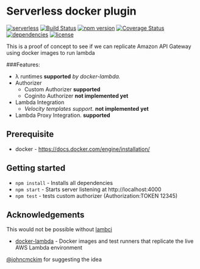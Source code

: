 # Serverless docker plugin 

[![serverless](http://public.serverless.com/badges/v3.svg)](http://www.serverless.com)
[![Build Status](https://travis-ci.org/gertjvr/serverless-docker.svg?branch=master)](https://travis-ci.org/gertjvr/serverless-docker) 
[![npm version](https://badge.fury.io/js/serverless-docker.svg)](https://badge.fury.io/js/serverless-docker)
[![Coverage Status](https://coveralls.io/repos/github/gertjvr/serverless-docker/badge.svg?branch=master)](https://coveralls.io/github/gertjvr/serverless-docker?branch=master)
[![dependencies](https://img.shields.io/david/gertjvr/serverless-docker.svg)](https://www.npmjs.com/package/serverless-docker)
[![license](https://img.shields.io/npm/l/serverless-docker.svg)](https://www.npmjs.com/package/serverless-docker)

This is a proof of concept to see if we can replicate Amazon API Gateway using docker images to run lambda 

###Features:

- λ runtimes **supported** _by docker-lambda._
- Authorizer 
  - Custom Authorizer **supported** 
  - Coginito Authorizer **not implemented yet**
- Lambda Integration
  - _Velocity templates support._ **not implemented yet**
- Lambda Proxy Integration. **supported**

## Prerequisite
- docker - https://docs.docker.com/engine/installation/

## Getting started
- `npm install` - Installs all dependencies
- `npm start` - Starts server listening at http://localhost:4000
- `npm test` - tests custom authorizer (Authorization:TOKEN 12345)

## Acknowledgements
This would not be possible without [lambci](http://lambci.org/)
- [docker-lambda](https://github.com/lambci/docker-lambda) - Docker images and test runners that replicate the live AWS Lambda environment

[@johncmckim](https://github.com/johncmckim) for suggesting the idea
